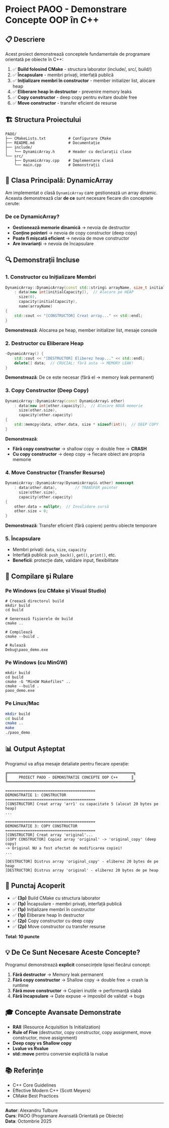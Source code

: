 # Proiect PAOO - Demonstrare Concepte OOP în C++

## 📋 Descriere

Acest proiect demonstrează conceptele fundamentale de programare orientată pe obiecte în C++:

1. ✅ **Build folosind CMake** - structura laborator (include/, src/, build/)
2. ✅ **Încapsulare** - membri privați, interfață publică
3. ✅ **Inițializare membri în constructor** - member initializer list, alocare heap
4. ✅ **Eliberare heap în destructor** - prevenire memory leaks
5. ✅ **Copy constructor** - deep copy pentru evitare double free
6. ✅ **Move constructor** - transfer eficient de resurse

## 🏗️ Structura Proiectului

```
PAOO/
├── CMakeLists.txt          # Configurare CMake
├── README.md               # Documentație
├── include/
│   └── DynamicArray.h      # Header cu declarații clase
└── src/
    ├── DynamicArray.cpp    # Implementare clasă
    └── main.cpp            # Demonstrații
```

## 🎯 Clasa Principală: DynamicArray

Am implementat o clasă `DynamicArray` care gestionează un array dinamic. Aceasta demonstrează clar **de ce** sunt necesare fiecare din conceptele cerute:

### De ce DynamicArray?
- **Gestionează memorie dinamică** → nevoia de destructor
- **Conține pointeri** → nevoia de copy constructor (deep copy)
- **Poate fi mișcată eficient** → nevoia de move constructor
- **Are invarianți** → nevoia de încapsulare

## 🔍 Demonstrații Incluse

### 1. Constructor cu Inițializare Membri
```cpp
DynamicArray::DynamicArray(const std::string& arrayName, size_t initialCapacity)
    : data(new int[initialCapacity]),  // Alocare pe HEAP
      size(0),
      capacity(initialCapacity),
      name(arrayName)
{
    std::cout << "[CONSTRUCTOR] Creat array..." << std::endl;
}
```
**Demonstrează**: Alocarea pe heap, member initializer list, mesaje console

### 2. Destructor cu Eliberare Heap
```cpp
~DynamicArray() {
    std::cout << "[DESTRUCTOR] Eliberez heap..." << std::endl;
    delete[] data;  // CRUCIAL: fără asta -> MEMORY LEAK!
}
```
**Demonstrează**: De ce este necesar (fără el → memory leak permanent)

### 3. Copy Constructor (Deep Copy)
```cpp
DynamicArray::DynamicArray(const DynamicArray& other)
    : data(new int[other.capacity]),  // Alocare NOUĂ memorie
      size(other.size),
      capacity(other.capacity)
{
    std::memcpy(data, other.data, size * sizeof(int));  // DEEP COPY
}
```
**Demonstrează**: 
- **Fără copy constructor** → shallow copy → double free → **CRASH**
- **Cu copy constructor** → deep copy → fiecare obiect are propria memorie

### 4. Move Constructor (Transfer Resurse)
```cpp
DynamicArray::DynamicArray(DynamicArray&& other) noexcept
    : data(other.data),        // TRANSFER pointer
      size(other.size),
      capacity(other.capacity)
{
    other.data = nullptr;  // Invalidare sursă
    other.size = 0;
}
```
**Demonstrează**: Transfer eficient (fără copiere) pentru obiecte temporare

### 5. Încapsulare
- Membri privați: `data`, `size`, `capacity`
- Interfață publică: `push_back()`, `get()`, `print()`, etc.
- **Beneficii**: protecție date, validare input, flexibilitate

## 🚀 Compilare și Rulare

### Pe Windows (cu CMake și Visual Studio)

```batch
# Creează directorul build
mkdir build
cd build

# Generează fișierele de build
cmake ..

# Compilează
cmake --build .

# Rulează
Debug\paoo_demo.exe
```

### Pe Windows (cu MinGW)

```batch
mkdir build
cd build
cmake -G "MinGW Makefiles" ..
cmake --build .
paoo_demo.exe
```

### Pe Linux/Mac

```bash
mkdir build
cd build
cmake ..
make
./paoo_demo
```

## 📊 Output Așteptat

Programul va afișa mesaje detaliate pentru fiecare operație:

```
╔════════════════════════════════════════════════════════╗
║     PROIECT PAOO - DEMONSTRATIE CONCEPTE OOP C++      ║
╚════════════════════════════════════════════════════════╝

========================================
DEMONSTRATIE 1: CONSTRUCTOR
========================================
[CONSTRUCTOR] Creat array 'arr1' cu capacitate 5 (alocat 20 bytes pe heap)
...

========================================
DEMONSTRATIE 3: COPY CONSTRUCTOR
========================================
[CONSTRUCTOR] Creat array 'original'...
[COPY CONSTRUCTOR] Copiez array 'original' -> 'original_copy' (deep copy)
-> Original NU a fost afectat de modificarea copiei!
...

[DESTRUCTOR] Distrus array 'original_copy' - eliberez 20 bytes de pe heap
[DESTRUCTOR] Distrus array 'original' - eliberez 20 bytes de pe heap
```

## 📝 Punctaj Acoperit

- ✅ **(3p)** Build CMake cu structura laborator
- ✅ **(1p)** Încapsulare - membri privați, interfață publică
- ✅ **(1p)** Inițializare membri în constructor
- ✅ **(1p)** Eliberare heap în destructor
- ✅ **(2p)** Copy constructor cu deep copy
- ✅ **(2p)** Move constructor cu transfer resurse

**Total: 10 puncte**

## 💡 De Ce Sunt Necesare Aceste Concepte?

Programul demonstrează **explicit** consecințele lipsei fiecărui concept:

1. **Fără destructor** → Memory leak permanent
2. **Fără copy constructor** → Shallow copy → double free → crash la runtime
3. **Fără move constructor** → Copieri inutile → performanță slabă
4. **Fără încapsulare** → Date expuse → imposibil de validat → bugs

## 🎓 Concepte Avansate Demonstrate

- **RAII** (Resource Acquisition Is Initialization)
- **Rule of Five** (destructor, copy constructor, copy assignment, move constructor, move assignment)
- **Deep copy vs Shallow copy**
- **Lvalue vs Rvalue**
- **std::move** pentru conversie explicită la rvalue

## 📚 Referințe

- C++ Core Guidelines
- Effective Modern C++ (Scott Meyers)
- CMake Best Practices

---

**Autor**: Alexandru Tulbure  
**Curs**: PAOO (Programare Avansată Orientată pe Obiecte)  
**Data**: Octombrie 2025
